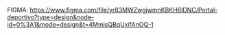 FIGMA:
https://www.figma.com/file/yr83MWZwgjwmnKBKH6IDNC/Portal-deportivo?type=design&node-id=0%3A1&mode=design&t=4MmisQBqUxifAnOQ-1
